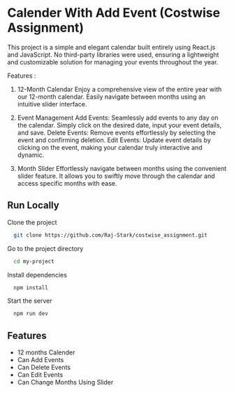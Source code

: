 # Calender With Add Event (Costwise Assignment)

This project is a simple and elegant calendar built entirely using React.js and JavaScript. No third-party libraries were used, ensuring a lightweight and customizable solution for managing your events throughout the year.

Features :

1. 12-Month Calendar
   Enjoy a comprehensive view of the entire year with our 12-month calendar. Easily navigate between months using an intuitive slider interface.

2. Event Management
   Add Events: Seamlessly add events to any day on the calendar. Simply click on the desired date, input your event details, and save.
   Delete Events: Remove events effortlessly by selecting the event and confirming deletion.
   Edit Events: Update event details by clicking on the event, making your calendar truly interactive and dynamic.
3. Month Slider
   Effortlessly navigate between months using the convenient slider feature. It allows you to swiftly move through the calendar and access specific months with ease.

## Run Locally

Clone the project

```bash
  git clone https://github.com/Raj-Stark/costwise_assignment.git
```

Go to the project directory

```bash
  cd my-project
```

Install dependencies

```bash
  npm install
```

Start the server

```bash
  npm run dev
```

## Features

- 12 months Calender
- Can Add Events
- Can Delete Events
- Can Edit Events
- Can Change Months Using Slider
